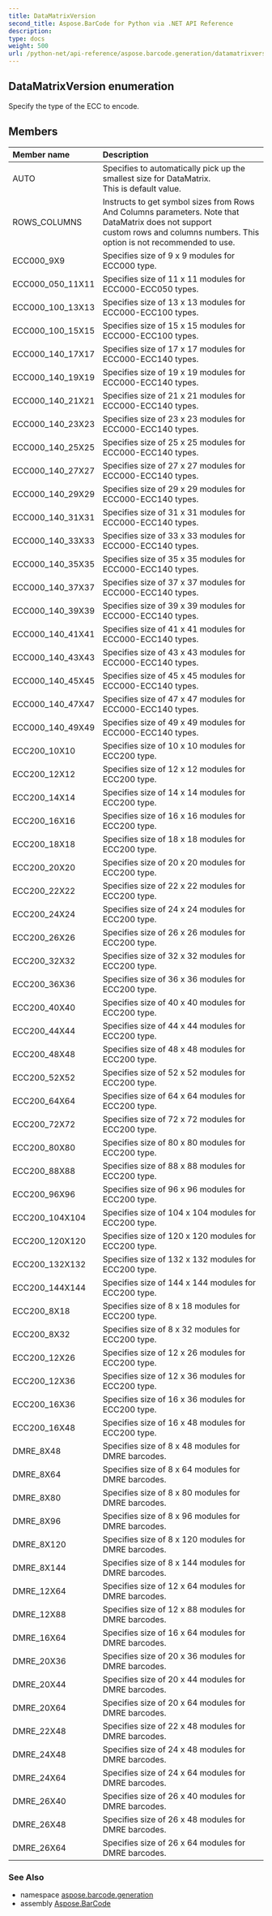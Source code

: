 ```yaml
---
title: DataMatrixVersion
second_title: Aspose.BarCode for Python via .NET API Reference
description: 
type: docs
weight: 500
url: /python-net/api-reference/aspose.barcode.generation/datamatrixversion/
---
```


## DataMatrixVersion enumeration

Specify the type of the ECC to encode.

## Members
| Member name | Description |
| :- | :- |
|AUTO|Specifies to automatically pick up the smallest size for DataMatrix.<br/>            This is default value.|
|ROWS_COLUMNS|Instructs to get symbol sizes from Rows And Columns parameters. Note that DataMatrix does not support<br/>            custom rows and columns numbers. This option is not recommended to use.|
|ECC000_9X9|Specifies size of 9 x 9 modules for ECC000 type.|
|ECC000_050_11X11|Specifies size of 11 x 11 modules for ECC000-ECC050 types.|
|ECC000_100_13X13|Specifies size of 13 x 13 modules for ECC000-ECC100 types.|
|ECC000_100_15X15|Specifies size of 15 x 15 modules for ECC000-ECC100 types.|
|ECC000_140_17X17|Specifies size of 17 x 17 modules for ECC000-ECC140 types.|
|ECC000_140_19X19|Specifies size of 19 x 19 modules for ECC000-ECC140 types.|
|ECC000_140_21X21|Specifies size of 21 x 21 modules for ECC000-ECC140 types.|
|ECC000_140_23X23|Specifies size of 23 x 23 modules for ECC000-ECC140 types.|
|ECC000_140_25X25|Specifies size of 25 x 25 modules for ECC000-ECC140 types.|
|ECC000_140_27X27|Specifies size of 27 x 27 modules for ECC000-ECC140 types.|
|ECC000_140_29X29|Specifies size of 29 x 29 modules for ECC000-ECC140 types.|
|ECC000_140_31X31|Specifies size of 31 x 31 modules for ECC000-ECC140 types.|
|ECC000_140_33X33|Specifies size of 33 x 33 modules for ECC000-ECC140 types.|
|ECC000_140_35X35|Specifies size of 35 x 35 modules for ECC000-ECC140 types.|
|ECC000_140_37X37|Specifies size of 37 x 37 modules for ECC000-ECC140 types.|
|ECC000_140_39X39|Specifies size of 39 x 39 modules for ECC000-ECC140 types.|
|ECC000_140_41X41|Specifies size of 41 x 41 modules for ECC000-ECC140 types.|
|ECC000_140_43X43|Specifies size of 43 x 43 modules for ECC000-ECC140 types.|
|ECC000_140_45X45|Specifies size of 45 x 45 modules for ECC000-ECC140 types.|
|ECC000_140_47X47|Specifies size of 47 x 47 modules for ECC000-ECC140 types.|
|ECC000_140_49X49|Specifies size of 49 x 49 modules for ECC000-ECC140 types.|
|ECC200_10X10|Specifies size of 10 x 10 modules for ECC200 type.|
|ECC200_12X12|Specifies size of 12 x 12 modules for ECC200 type.|
|ECC200_14X14|Specifies size of 14 x 14 modules for ECC200 type.|
|ECC200_16X16|Specifies size of 16 x 16 modules for ECC200 type.|
|ECC200_18X18|Specifies size of 18 x 18 modules for ECC200 type.|
|ECC200_20X20|Specifies size of 20 x 20 modules for ECC200 type.|
|ECC200_22X22|Specifies size of 22 x 22 modules for ECC200 type.|
|ECC200_24X24|Specifies size of 24 x 24 modules for ECC200 type.|
|ECC200_26X26|Specifies size of 26 x 26 modules for ECC200 type.|
|ECC200_32X32|Specifies size of 32 x 32 modules for ECC200 type.|
|ECC200_36X36|Specifies size of 36 x 36 modules for ECC200 type.|
|ECC200_40X40|Specifies size of 40 x 40 modules for ECC200 type.|
|ECC200_44X44|Specifies size of 44 x 44 modules for ECC200 type.|
|ECC200_48X48|Specifies size of 48 x 48 modules for ECC200 type.|
|ECC200_52X52|Specifies size of 52 x 52 modules for ECC200 type.|
|ECC200_64X64|Specifies size of 64 x 64 modules for ECC200 type.|
|ECC200_72X72|Specifies size of 72 x 72 modules for ECC200 type.|
|ECC200_80X80|Specifies size of 80 x 80 modules for ECC200 type.|
|ECC200_88X88|Specifies size of 88 x 88 modules for ECC200 type.|
|ECC200_96X96|Specifies size of 96 x 96 modules for ECC200 type.|
|ECC200_104X104|Specifies size of 104 x 104 modules for ECC200 type.|
|ECC200_120X120|Specifies size of 120 x 120 modules for ECC200 type.|
|ECC200_132X132|Specifies size of 132 x 132 modules for ECC200 type.|
|ECC200_144X144|Specifies size of 144 x 144 modules for ECC200 type.|
|ECC200_8X18|Specifies size of 8 x 18 modules for ECC200 type.|
|ECC200_8X32|Specifies size of 8 x 32 modules for ECC200 type.|
|ECC200_12X26|Specifies size of 12 x 26 modules for ECC200 type.|
|ECC200_12X36|Specifies size of 12 x 36 modules for ECC200 type.|
|ECC200_16X36|Specifies size of 16 x 36 modules for ECC200 type.|
|ECC200_16X48|Specifies size of 16 x 48 modules for ECC200 type.|
|DMRE_8X48|Specifies size of 8 x 48 modules for DMRE barcodes.|
|DMRE_8X64|Specifies size of 8 x 64 modules for DMRE barcodes.|
|DMRE_8X80|Specifies size of 8 x 80 modules for DMRE barcodes.|
|DMRE_8X96|Specifies size of 8 x 96 modules for DMRE barcodes.|
|DMRE_8X120|Specifies size of 8 x 120 modules for DMRE barcodes.|
|DMRE_8X144|Specifies size of 8 x 144 modules for DMRE barcodes.|
|DMRE_12X64|Specifies size of 12 x 64 modules for DMRE barcodes.|
|DMRE_12X88|Specifies size of 12 x 88 modules for DMRE barcodes.|
|DMRE_16X64|Specifies size of 16 x 64 modules for DMRE barcodes.|
|DMRE_20X36|Specifies size of 20 x 36 modules for DMRE barcodes.|
|DMRE_20X44|Specifies size of 20 x 44 modules for DMRE barcodes.|
|DMRE_20X64|Specifies size of 20 x 64 modules for DMRE barcodes.|
|DMRE_22X48|Specifies size of 22 x 48 modules for DMRE barcodes.|
|DMRE_24X48|Specifies size of 24 x 48 modules for DMRE barcodes.|
|DMRE_24X64|Specifies size of 24 x 64 modules for DMRE barcodes.|
|DMRE_26X40|Specifies size of 26 x 40 modules for DMRE barcodes.|
|DMRE_26X48|Specifies size of 26 x 48 modules for DMRE barcodes.|
|DMRE_26X64|Specifies size of 26 x 64 modules for DMRE barcodes.|

### See Also

* namespace [aspose.barcode.generation](/barcode/python-net/api-reference/aspose.barcode.generation/)
* assembly [Aspose.BarCode](/barcode/python-net/api-reference/)

